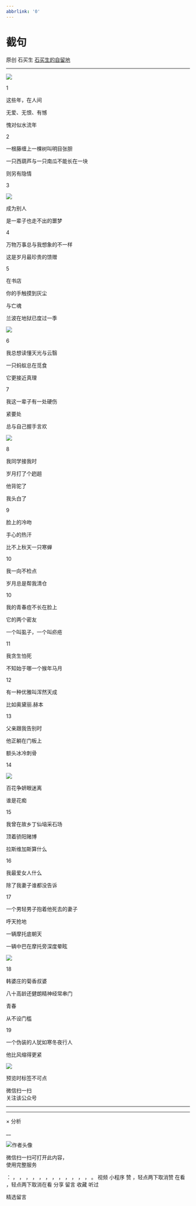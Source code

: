 ```yaml
---
abbrlink: '0'
---
```

#  截句

原创  石买生  [ 石买生的自留地 ](javascript:void\(0\);)

__ _ _ _ _

![](http://mmbiz.qpic.cn/mmbiz_jpg/hVNLue76Eh9gSaSCM0vlvKE7oSylT3MvRFyuvjrgTY6u81W0wQO0ZkEtcyt87U8wBWDnnJwZib8qJibcXyAcKUdA/0?wx_fmt=jpeg)

  

1  

  

这些年，在人间

无爱、无恨、有憾

愧对似水流年

  

2

  

一根藤缠上一棵树叫明目张胆

一只西葫芦与一只南瓜不能长在一块

则另有隐情

  

3

![](http://mmbiz.qpic.cn/mmbiz_jpg/hVNLue76Eh9gSaSCM0vlvKE7oSylT3MvO4PKic01l7N3m1lpz7zT5dbRWLH9PAiaicVEyiaBcj0BjhjAtNNazyknsA/0?wx_fmt=jpeg)

成为别人

是一辈子也走不出的噩梦

  

4

  

万物万事总与我想象的不一样

这是岁月最珍贵的馈赠

  

5

  

在书店

你的手触摸到灰尘

与亡魂

兰波在地狱已度过一季

![](http://mmbiz.qpic.cn/mmbiz_jpg/hVNLue76Eh9gSaSCM0vlvKE7oSylT3MvCQIPTa2KDqyyib3szaq5I599M6EydAApvAxxYO9SD6U4r4nQTgkAUGw/0?wx_fmt=jpeg)

6

  

我总想读懂天光与云翳

一只蚂蚁总在觅食

它更接近真理

  

7

  

我这一辈子有一处硬伤

紧要处

总与自己握手言欢

![](http://mmbiz.qpic.cn/mmbiz_jpg/hVNLue76Eh9gSaSCM0vlvKE7oSylT3MvhPlhoia2R9aJvtdVIZFF7AsTI0xzUFFBIKQrUGOJsxU6oGogKUPWic9w/0?wx_fmt=jpeg)

8

  

我同学接我时

岁月打了个趔趄

他背驼了

我头白了

  

9

  

脸上的冷吻

手心的热汗

比不上秋天一只寒蝉

  

10

  

我一向不检点

岁月总是帮我清仓

  

10

  

我的青春痘不长在脸上

它的两个密友

一个叫虱子，一个叫疥疮

  

11

  

我贪生怕死

不知始于哪一个猴年马月

  

12

  

有一种优雅叫浑然天成

比如奥黛丽.赫本

  

13

  

父亲跟我告别时

他正躺在门板上

额头冰冷刺骨

  

14

![](http://mmbiz.qpic.cn/mmbiz_jpg/hVNLue76Eh9gSaSCM0vlvKE7oSylT3MvlxVGiaZwhXz3Maa0IxYPvD5mIYgBK8kg6K2X4wkkvUef3TyXLDBCSaQ/0?wx_fmt=jpeg)

百花争妍眼迷离

谁是花痴

  

15

  

我曾在故乡丁仙垴采石场

顶着骄阳赌博

拉斯维加斯算什么

  

16

  

我最爱女人什么

除了我妻子谁都没告诉

  

17

  

一个男轻男子抱着他死去的妻子

呼天抢地

一辆摩托底朝天

一辆中巴在摩托旁深度晕眩

  

  

![](http://mmbiz.qpic.cn/mmbiz_jpg/hVNLue76Eh9gSaSCM0vlvKE7oSylT3Mvkh2gv4PiaI6Pxh4jZnhJHLeSibQKrVeyicKcPEt94IVpn2ZTiaPsUf7mibA/0?wx_fmt=jpeg)

18

  

韩婆庄的菊香叔婆

八十高龄还健朗精神经常串门

青春

从不设门槛

  

19

  

一个伪装的人犹如寒冬夜行人

他比风缩得更紧

  

  

![](http://mmbiz.qpic.cn/mmbiz_jpg/hVNLue76Ehiclr5QRU9UwaTXjr1ekkxmHtDVxVRcshXhPZQ7Fmu3y5fFtzuy0O0wfCCuU9yWZZncBXY3zibIWNaA/0?wx_fmt=jpeg)

  

预览时标签不可点

微信扫一扫  
关注该公众号





****



****



×  分析

__

![作者头像](http://mmbiz.qpic.cn/mmbiz_png/hVNLue76EhibricgkQZeT964ria54dgJkqVBX9ibyvn7PmGOltlupHdVshOibeQZDSypqiaIBNKdw8cwXfXfBZkPVgVg/0?wx_fmt=png)

微信扫一扫可打开此内容，  
使用完整服务

：  ，  ，  ，  ，  ，  ，  ，  ，  ，  ，  ，  ，  。  视频  小程序  赞  ，轻点两下取消赞  在看  ，轻点两下取消在看
分享  留言  收藏  听过

精选留言

